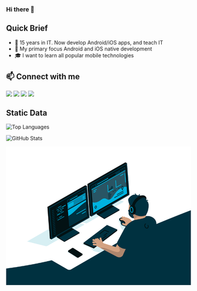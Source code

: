 ### Hi there 🙂

Quick Brief
---
- 🌱 15 years in IT. Now develop Android/iOS apps, and teach IT
- 🎯 My primary focus Android and iOS native development
- 🎓 I want to learn all popular mobile technologies

📫 Connect with me
---
[<img width="22px" src="https://cdn.jsdelivr.net/npm/simple-icons@v3/icons/telegram.svg">](https://t.me/itlavs)
[<img width="22px" src="https://cdn.jsdelivr.net/npm/simple-icons@v3/icons/facebook.svg">](https://facebook.com/itlavs)
[<img width="22px" src="https://cdn.jsdelivr.net/npm/simple-icons@v3/icons/instagram.svg">](https://www.instagram.com/itlavs/)
![](https://visitor-badge.glitch.me/badge?page_id=itlavs)

Static Data
---
![Top Languages](https://github-readme-stats.vercel.app/api/top-langs/?username=itlavs&langs_count=8&layout=compact=250x)

![GitHub Stats](https://github-readme-stats.vercel.app/api?username=itlavs=250x)

![](https://github.com/itlavs/itlavs/blob/main/code.gif?raw=true=250x160)
